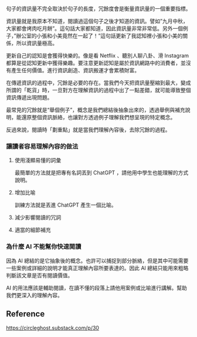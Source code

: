 句子的資訊量不完全取決於句子的長度，冗餘度會是衡量資訊量的一個重要指標。

資訊量就是我原本不知道，閱讀過這個句子之後才知道的資訊。譬如”九月中秋，大家都會烤肉吃月餅”。這句話大家都知道，因此資訊量非常非常低。另外一個例子，”辦公室的小張和小美竟然在一起了！”這句話更新了我認知裡小張和小美的關係，所以資訊量極高。

更新自己的認知是會獲得快樂的。像是看 Netflix 、聽別人聊八卦、滑 Instagram 都算是從認知更新中獲得樂趣。要注意更新認知是屬於資訊網路中的消費者，並沒有產生任何價值。進行資訊創造、資訊搬運才會累積財富。

在傳遞資訊的過程中，冗餘是必要的存在。當我們今天把資訊量壓縮到最大，變成所謂的「乾貨」時，一旦對方在理解資訊的過程中出了一點差錯，就可能導致整個資訊傳遞出現問題。

最常見的冗餘就是“舉個例子”，概念是我們總結後抽象出來的，透過舉例與補充說明，能還原整個資訊脈絡，也讓對方透過例子理解我們想呈現的特定概念。

反過來說，閱讀時「劃重點」就是當我們理解內容後，去除冗餘的過程。

### 讓讀者容易理解內容的做法

1.  使用淺顯易懂的詞彙

    最簡單的方法就是把專有名詞丟到 ChatGPT ，請他用中學生也能理解的方式說明。

2.  增加比喻

    訓練方法就是丟進 ChatGPT 產生一個比喻。

3.  減少影響閱讀的冗詞

4.  適當的細節補充

### 為什麼 AI 不能幫你快速閱讀

因為 AI 總結的是它抽象後的概念。也許可以捕捉到部分脈絡，但是其中可能需要一些案例或詳細的說明才能真正理解內容所要表達的。因此 AI 總結只能用來粗略判斷該文章是否有閱讀價值。

AI 的用法應該是輔助閱讀，在讀不懂的段落上請他用案例或比喻進行講解。幫助我們更深入的理解內容。

## Reference

<https://circleghost.substack.com/p/30>
